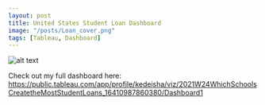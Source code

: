 ```yaml
---
layout: post
title: United States Student Loan Dashboard
image: "/posts/Loan_cover.png"
tags: [Tableau, Dashboard]
---
```


![alt text](/img/posts/Student_Loans.png "Student Loans In the US!")


Check out my full dashboard here: https://public.tableau.com/app/profile/kedeisha/viz/2021W24WhichSchoolsCreatetheMostStudentLoans_16410987860380/Dashboard1


